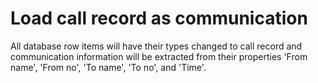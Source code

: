 # Load call record as communication
All database row items will have their types changed to call record and communication information will be extracted from their properties 'From name', 'From no', 'To name', 'To no', and 'Time'.
